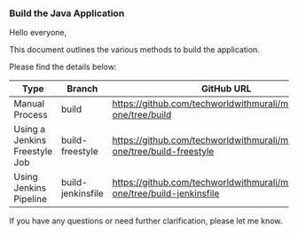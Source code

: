 ### Build the Java Application

Hello everyone,

This document outlines the various methods to build the application.

Please find the details below:

| Type                          | Branch                                | GitHub URL                       |
|-------------------------------|---------------------------------------|----------------------------------|
| Manual Process                | build               | https://github.com/techworldwithmurali/microservice-one/tree/build |
| Using a Jenkins Freestyle Job | build-freestyle           | https://github.com/techworldwithmurali/microservice-one/tree/build-freestyle |
| Using Jenkins Pipeline        | build-jenkinsfile | https://github.com/techworldwithmurali/microservice-one/tree/build-jenkinsfile |

If you have any questions or need further clarification, please let me know.
